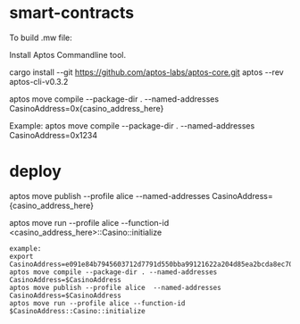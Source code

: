 # smart-contracts

To build .mw file:

Install Aptos Commandline tool.

cargo install --git https://github.com/aptos-labs/aptos-core.git aptos --rev aptos-cli-v0.3.2

aptos move compile --package-dir . --named-addresses CasinoAddress=0x{casino_address_here}

Example: aptos move compile --package-dir . --named-addresses CasinoAddress=0x1234


# deploy
aptos move publish --profile alice  --named-addresses CasinoAddress={casino_address_here}

aptos move run --profile alice --function-id <casino_address_here>::Casino::initialize

```
example:
export CasinoAddress=e091e84b7945603712d7791d550bba99121622a204d85ea2bcda8ec70f485545
aptos move compile --package-dir . --named-addresses CasinoAddress=$CasinoAddress
aptos move publish --profile alice  --named-addresses CasinoAddress=$CasinoAddress
aptos move run --profile alice --function-id $CasinoAddress::Casino::initialize
```
